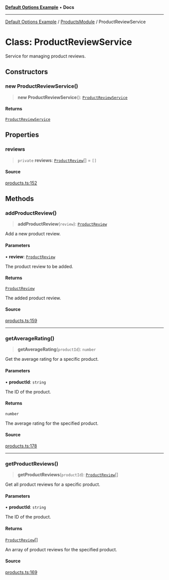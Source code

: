 [**Default Options Example**](../../README.md) • **Docs**

***

[Default Options Example](../../modules.md) / [ProductsModule](../README.md) / ProductReviewService

# Class: ProductReviewService

Service for managing product reviews.

## Constructors

### new ProductReviewService()

> **new ProductReviewService**(): [`ProductReviewService`](ProductReviewService.md)

#### Returns

[`ProductReviewService`](ProductReviewService.md)

## Properties

### reviews

> `private` **reviews**: [`ProductReview`](../interfaces/ProductReview.md)[] = `[]`

#### Source

[products.ts:152](https://github.com/typedoc2md/typedoc-plugin-markdown-examples/blob/e63f907fc136a040020fb1d12b594c3baad2ce3b/examples/src/products.ts#L152)

## Methods

### addProductReview()

> **addProductReview**(`review`): [`ProductReview`](../interfaces/ProductReview.md)

Add a new product review.

#### Parameters

• **review**: [`ProductReview`](../interfaces/ProductReview.md)

The product review to be added.

#### Returns

[`ProductReview`](../interfaces/ProductReview.md)

The added product review.

#### Source

[products.ts:159](https://github.com/typedoc2md/typedoc-plugin-markdown-examples/blob/e63f907fc136a040020fb1d12b594c3baad2ce3b/examples/src/products.ts#L159)

***

### getAverageRating()

> **getAverageRating**(`productId`): `number`

Get the average rating for a specific product.

#### Parameters

• **productId**: `string`

The ID of the product.

#### Returns

`number`

The average rating for the specified product.

#### Source

[products.ts:178](https://github.com/typedoc2md/typedoc-plugin-markdown-examples/blob/e63f907fc136a040020fb1d12b594c3baad2ce3b/examples/src/products.ts#L178)

***

### getProductReviews()

> **getProductReviews**(`productId`): [`ProductReview`](../interfaces/ProductReview.md)[]

Get all product reviews for a specific product.

#### Parameters

• **productId**: `string`

The ID of the product.

#### Returns

[`ProductReview`](../interfaces/ProductReview.md)[]

An array of product reviews for the specified product.

#### Source

[products.ts:169](https://github.com/typedoc2md/typedoc-plugin-markdown-examples/blob/e63f907fc136a040020fb1d12b594c3baad2ce3b/examples/src/products.ts#L169)

